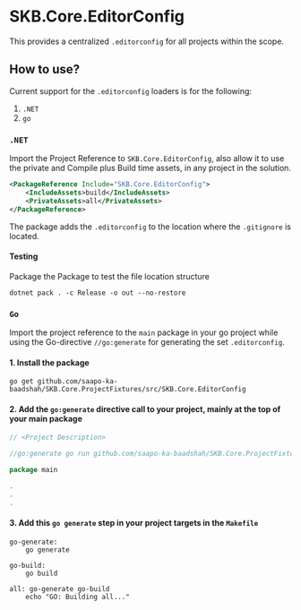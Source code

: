 # SKB.Core.EditorConfig

This provides a centralized `.editorconfig` for all projects within the scope.

## How to use?

Current support for the `.editorconfig` loaders is for the following:

1. `.NET`
2. `go`

### `.NET`

Import the Project Reference to `SKB.Core.EditorConfig`, also allow it to use the private
and Compile plus Build time assets, in any project in the solution.

```xml
<PackageReference Include="SKB.Core.EditorConfig">
	<IncludeAssets>build</IncludeAssets>
	<PrivateAssets>all</PrivateAssets>
</PackageReference>
```

The package adds the `.editorconfig` to the location where the `.gitignore` is located.

#### Testing

Package the Package to test the file location structure

```shell
dotnet pack . -c Release -o out --no-restore
```

### `Go`

Import the project reference to the `main` package in your go project while using the Go-directive `//go:generate` for generating the set `.editorconfig`.

#### 1. Install the package

```shell
go get github.com/saapo-ka-baadshah/SKB.Core.ProjectFixtures/src/SKB.Core.EditorConfig
```

#### 2. Add the `go:generate` directive call to your project, mainly at the top of your main package

```go
// <Project Description>

//go:generate go run github.com/saapo-ka-baadshah/SKB.Core.ProjectFixtures/src/SKB.Core.EditorConfig

package main

.
.
.
```

#### 3. Add this `go generate` step in your project targets in the `Makefile`

```
go-generate:
	go generate

go-build:
	go build

all: go-generate go-build
	echo "GO: Building all..."
```
